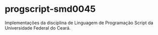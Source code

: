 # progscript-smd0045
  Implementações da disciplina de Linguagem de Programação Script da Universidade Federal do Ceará. 
